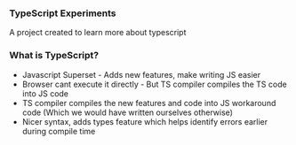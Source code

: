 ### TypeScript Experiments

A project created to learn more about typescript

### What is TypeScript?

* Javascript Superset - Adds new features, make writing JS easier
* Browser cant execute it directly - But TS compiler compiles the TS code into JS code
* TS compiler compiles the new features and code into JS workaround code (Which we would have written ourselves otherwise)
* Nicer syntax, adds types feature which helps identify errors earlier during compile time 
